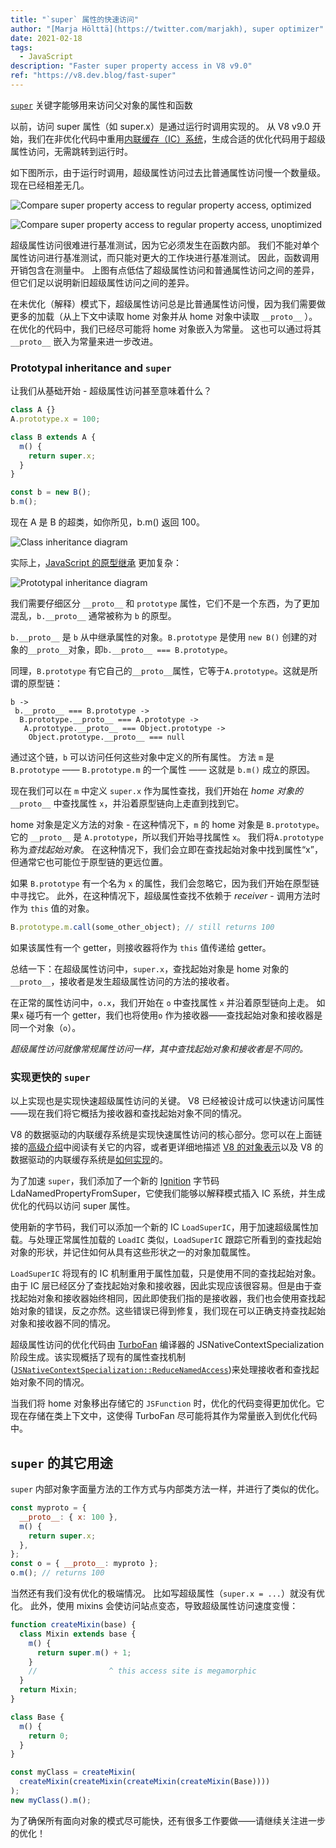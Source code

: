 ```yaml
---
title: "`super` 属性的快速访问"
author: "[Marja Hölttä](https://twitter.com/marjakh), super optimizer"
date: 2021-02-18
tags:
  - JavaScript
description: "Faster super property access in V8 v9.0"
ref: "https://v8.dev.blog/fast-super"
---
```


[`super`](https://developer.mozilla.org/en-US/docs/Web/JavaScript/Reference/Operators/super) 关键字能够用来访问父对象的属性和函数

以前，访问 super 属性（如 super.x）是通过运行时调用实现的。 从 V8 v9.0 开始，我们在非优化代码中重用[内联缓存（IC）系统](https://mathiasbynens.be/notes/shapes-ics)，生成合适的优化代码用于超级属性访问，无需跳转到运行时。

如下图所示，由于运行时调用，超级属性访问过去比普通属性访问慢一个数量级。现在已经相差无几。

![Compare super property access to regular property access, optimized](https://v8.dev/_img/fast-super/super-opt.svg)

![Compare super property access to regular property access, unoptimized](https://v8.dev/_img/fast-super/super-no-opt.svg)

超级属性访问很难进行基准测试，因为它必须发生在函数内部。 我们不能对单个属性访问进行基准测试，而只能对更大的工作块进行基准测试。 因此，函数调用开销包含在测量中。 上图有点低估了超级属性访问和普通属性访问之间的差异，但它们足以说明新旧超级属性访问之间的差异。

在未优化（解释）模式下，超级属性访问总是比普通属性访问慢，因为我们需要做更多的加载（从上下文中读取 home 对象并从 home 对象中读取 `__proto__` ）。 在优化的代码中，我们已经尽可能将 home 对象嵌入为常量。 这也可以通过将其 `__proto__` 嵌入为常量来进一步改进。

### Prototypal inheritance and `super`

让我们从基础开始 - 超级属性访问甚至意味着什么？

```js
class A {}
A.prototype.x = 100;

class B extends A {
  m() {
    return super.x;
  }
}

const b = new B();
b.m();
```

现在 A 是 B 的超类，如你所见，b.m() 返回 100。

![Class inheritance diagram](https://v8.dev/_img/fast-super/inheritance-1.svg?width=100)

实际上，[JavaScript 的原型继承](https://developer.mozilla.org/en-US/docs/Web/JavaScript/Inheritance_and_the_prototype_chain) 更加复杂：

![Prototypal inheritance diagram](https://v8.dev/_img/fast-super/inheritance-2.svg?width=435)

我们需要仔细区分 `__proto__` 和 `prototype` 属性，它们不是一个东西，为了更加混乱，`b.__proto__` 通常被称为 `b` 的原型。

`b.__proto__` 是 `b` 从中继承属性的对象。`B.prototype` 是使用 `new B()` 创建的对象的`__proto__`对象，即`b.__proto__ === B.prototype`。

同理，`B.prototype` 有它自己的`__proto__`属性，它等于`A.prototype`。这就是所谓的原型链：

```
b ->
 b.__proto__ === B.prototype ->
  B.prototype.__proto__ === A.prototype ->
   A.prototype.__proto__ === Object.prototype ->
    Object.prototype.__proto__ === null
```

通过这个链，`b` 可以访问任何这些对象中定义的所有属性。 方法 `m` 是 `B.prototype` —— `B.prototype.m` 的一个属性 —— 这就是 `b.m()` 成立的原因。

现在我们可以在 `m` 中定义 `super.x` 作为属性查找，我们开始在 _home 对象的_ `__proto__` 中查找属性 `x`，并沿着原型链向上走直到找到它。

home 对象是定义方法的对象 - 在这种情况下，`m` 的 home 对象是 `B.prototype`。 它的 `__proto__` 是 `A.prototype`，所以我们开始寻找属性 `x`。 我们将`A.prototype`称为*查找起始对象*。 在这种情况下，我们会立即在查找起始对象中找到属性“x”，但通常它也可能位于原型链的更远位置。

如果 `B.prototype` 有一个名为 `x` 的属性，我们会忽略它，因为我们开始在原型链中寻找它。 此外，在这种情况下，超级属性查找不依赖于 _receiver_ - 调用方法时作为 `this` 值的对象。

```javascript
B.prototype.m.call(some_other_object); // still returns 100
```

如果该属性有一个 getter，则接收器将作为 `this` 值传递给 getter。

总结一下：在超级属性访问中，`super.x`，查找起始对象是 home 对象的`__proto__`，接收者是发生超级属性访问的方法的接收者。

在正常的属性访问中，`o.x`，我们开始在 `o` 中查找属性 `x` 并沿着原型链向上走。 如果`x` 碰巧有一个 getter，我们也将使用`o` 作为接收器——查找起始对象和接收器是同一个对象（`o`）。

_超级属性访问就像常规属性访问一样，其中查找起始对象和接收者是不同的。_

### 实现更快的 `super`

以上实现也是实现快速超级属性访问的关键。 V8 已经被设计成可以快速访问属性——现在我们将它概括为接收器和查找起始对象不同的情况。

V8 的数据驱动的内联缓存系统是实现快速属性访问的核心部分。您可以在上面链接的[高级介绍](https://mathiasbynens.be/notes/shapes-ics)中阅读有关它的内容，或者更详细地描述 [V8 的对象表示](https://v8.dev/blog/fast-properties)以及 V8 的数据驱动的内联缓存系统是[如何实现](https://docs.google.com/document/d/1mEhMn7dbaJv68lTAvzJRCQpImQoO6NZa61qRimVeA-k/edit?usp=sharing)的。

为了加速 `super`，我们添加了一个新的 [Ignition](https://v8.dev/docs/ignition) 字节码 LdaNamedPropertyFromSuper，它使我们能够以解释模式插入 IC 系统，并生成优化的代码以访问 super 属性。

使用新的字节码，我们可以添加一个新的 IC `LoadSuperIC`，用于加速超级属性加载。与处理正常属性加载的 `LoadIC` 类似，`LoadSuperIC` 跟踪它所看到的查找起始对象的形状，并记住如何从具有这些形状之一的对象加载属性。

`LoadSuperIC` 将现有的 IC 机制重用于属性加载，只是使用不同的查找起始对象。由于 IC 层已经区分了查找起始对象和接收器，因此实现应该很容易。但是由于查找起始对象和接收器始终相同，因此即使我们指的是接收器，我们也会使用查找起始对象的错误，反之亦然。这些错误已得到修复，我们现在可以正确支持查找起始对象和接收器不同的情况。

超级属性访问的优化代码由 [TurboFan](https://v8.dev/docs/turbofan) 编译器的 JSNativeContextSpecialization 阶段生成。该实现概括了现有的属性查找机制([`JSNativeContextSpecialization::ReduceNamedAccess`](https://source.chromium.org/chromium/chromium/src/+/master:v8/src/compiler/js-native-context-specialization.cc;l=1130))来处理接收者和查找起始对象不同的情况。

当我们将 home 对象移出存储它的 `JSFunction` 时，优化的代码变得更加优化。它现在存储在类上下文中，这使得 TurboFan 尽可能将其作为常量嵌入到优化代码中。

## `super` 的其它用途

`super` 内部对象字面量方法的工作方式与内部类方法一样，并进行了类似的优化。

```javascript
const myproto = {
  __proto__: { x: 100 },
  m() {
    return super.x;
  },
};
const o = { __proto__: myproto };
o.m(); // returns 100
```

当然还有我们没有优化的极端情况。 比如写超级属性（`super.x = ...`）就没有优化。 此外，使用 mixins 会使访问站点变态，导致超级属性访问速度变慢：

```javascript
function createMixin(base) {
  class Mixin extends base {
    m() {
      return super.m() + 1;
    }
    //                ^ this access site is megamorphic
  }
  return Mixin;
}

class Base {
  m() {
    return 0;
  }
}

const myClass = createMixin(
  createMixin(createMixin(createMixin(createMixin(Base))))
);
new myClass().m();
```

为了确保所有面向对象的模式尽可能快，还有很多工作要做——请继续关注进一步的优化！
